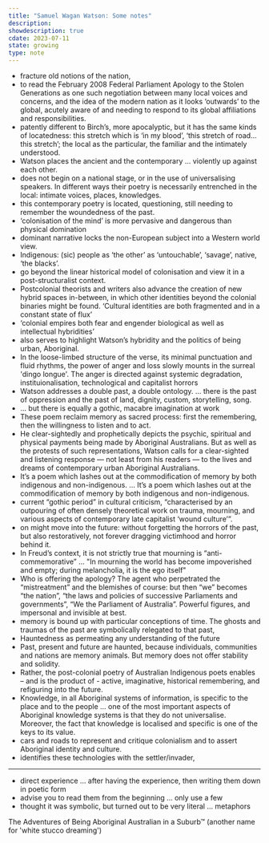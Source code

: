 ```yaml
---
title: "Samuel Wagan Watson: Some notes"
description: 
showdescription: true
cdate: 2023-07-11
state: growing
type: note
---
```


- fracture old notions of the nation,
- to read the February 2008 Federal Parliament Apology to the Stolen Generations as one such negotiation between many local voices and concerns, and the idea of the modern nation as it looks ‘outwards’ to the global, acutely aware of and needing to respond to its global affiliations and responsibilities.
- patently different to Birch’s, more apocalyptic, but it has the same kinds of locatedness: this stretch which is ‘in my blood’, ‘this stretch of road…this stretch’; the local as the particular, the familiar and the intimately understood.
- Watson places the ancient and the contemporary ... violently up against each other.
- does not begin on a national stage, or in the use of universalising speakers. In different ways their poetry is necessarily entrenched in the local: intimate voices, places, knowledges.
- this contemporary poetry is located, questioning, still needing to remember the woundedness of the past.
- ‘colonisation of the mind’ is more pervasive and dangerous than physical domination
- dominant narrative locks the non-European subject into a Western world view.
- Indigenous: (sic) people as ‘the other’ as
‘untouchable’, ‘savage’, native, ‘the blacks’.
- go beyond the linear historical model of colonisation and view
it in a post-structuralist context.
- Postcolonial theorists and writers also
advance the creation of new hybrid spaces in-between, in which other identities beyond the colonial
binaries might be found. ‘Cultural identities are both fragmented and in a constant state of flux’
- ‘colonial empires both fear and engender biological as well as
intellectual hybridities’
- also serves to
highlight Watson’s hybridity and the politics of being urban, Aboriginal.
- In the loose-limbed structure of the verse, its minimal punctuation and fluid rhythms, the power of anger and loss slowly mounts in the surreal 'dingo longue'. The anger is directed against systemic degradation, instituionalisation, technological and capitalist horrors
- Watson addresses a double past, a double ontology. ... there is the past of oppression and the past of land, dignity, custom, storytelling, song.
- ... but there is equally a gothic, macabre imagination at work
- These poem reclaim memory as sacred process: first the remembering, then the willingness to listen and to act.
- He clear-sightedly and prophetically depicts the psychic, spiritual and physical payments being made by Aboriginal Australians. But as well as the protests of such representations, Watson calls for a clear-sighted and listening response — not least from his readers — to the lives and dreams of contemporary urban Aboriginal Australians.
- It’s a poem which lashes out at the
commodification of memory by both indigenous and non-indigenous. ... It’s a poem which lashes out at the
commodification of memory by both indigenous and non-indigenous.
- current “gothic period” in cultural criticism, “characterised by an outpouring of often
densely theoretical work on trauma, mourning, and various aspects of contemporary late
capitalist ‘wound culture’”.
- on
might move into the future: without forgetting the horrors of the past, but also
restoratively, not forever dragging victimhood and horror behind it.
- In Freud’s context, it is not strictly true that mourning is “anti-commemorative” ... "In mourning the world has become impoverished and empty; during
melancholia, it is the ego itself"
- Who is offering the apology? The
agent who perpetrated the “mistreatment” and the blemishes of course: but then “we”
becomes “the nation”, “the laws and policies of successive Parliaments and governments”, “We the Parliament of Australia”. Powerful figures, and impersonal and
invisible at best.
- memory is bound up with particular conceptions of time.
The ghosts and traumas of the past are symbolically relegated to that past,
- Hauntedness as permeating any understanding of the future
- Past, present and future are haunted, because individuals, communities and nations are
memory animals. But memory does not offer stability and solidity.
- Rather, the post-colonial poetry of
Australian Indigenous poets enables – and is the product of - active, imaginative,
historical remembering, and refiguring into the future.
- Knowledge, in all Aboriginal systems of information, is specific
to the place and to the people ... one of the most important aspects
of Aboriginal knowledge systems is that they do not universalise.
Moreover, the fact that knowledge is localised and specific is one
of the keys to its value.
- cars and
roads to represent and critique colonialism and to assert Aboriginal identity
and culture.
- identifies these technologies with the
settler/invader,

---

- direct experience ... after having the experience, then writing them down in poetic form
- advise you to read them from the beginning ... only use a few
- thought it was symbolic, but turned out to be very literal ... metaphors

The Adventures of Being Aboriginal Australian in a Suburb™ (another name for 'white stucco dreaming')
